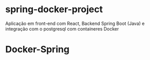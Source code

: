 # spring-docker-project

Aplicação em front-end com React, Backend Spring Boot (Java) e integração com o postgresql com containeres Docker

# Docker-Spring
